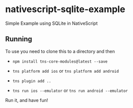 # nativescript-sqlite-example
Simple Example using SQLite in NativeScript

## Running
To use you need to clone this to a directory and then
- `npm install tns-core-modules@latest --save`
- `tns platform add ios` or `tns platform add android`
- `tns plugin add ..`

- `tns run ios --emulator` or `tns run android --emulator`

Run it, and have fun!